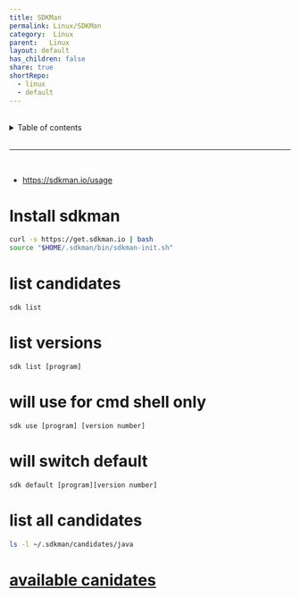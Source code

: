 ```yaml
---
title: SDKMan    
permalink: Linux/SDKMan    
category:  Linux    
parent:   Linux    
layout: default    
has_children: false    
share: true    
shortRepo:    
  - linux    
  - default    
---
```

    
    
<br/>    
    
<details markdown="block">    
<summary>    
Table of contents    
</summary>    
{: .text-delta }    
1. TOC    
{:toc}    
</details>    
    
<br/>    
    
***    
    
<br/>    
    
- https://sdkman.io/usage    
    
# Install sdkman    
    
```bash    
curl -s https://get.sdkman.io | bash     
source "$HOME/.sdkman/bin/sdkman-init.sh"     
```    
    
# list candidates    
    
```shell    
sdk list     
```    
    
# list versions    
    
```shell    
sdk list [program]     
```    
    
# will use for cmd shell only    
    
```shell    
sdk use [program] [version number]     
```    
    
# will switch default    
    
```shell    
sdk default [program][version number]     
```    
    
# list all candidates    
    
```bash    
ls -l ~/.sdkman/candidates/java    
```    
    
# [available canidates](https://api.sdkman.io/2/candidates/java/Darwin/versions/list?installed=)  